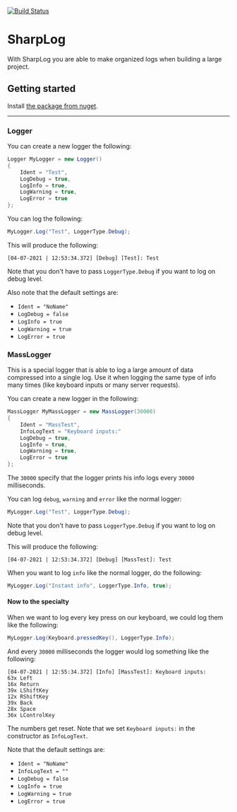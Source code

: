 [![Build Status](https://img.shields.io/nuget/v/MarvinFuchs.SharpLog.svg)](https://www.nuget.org/packages/MarvinFuchs.SharpLog)
# SharpLog
With SharpLog you are able to make organized logs when building a large project. 

## Getting started

Install [the package from nuget](https://www.nuget.org/packages/MarvinFuchs.SharpLog/).

---

### Logger

You can create a new logger the following:
```cs
Logger MyLogger = new Logger()
{
    Ident = "Test",
    LogDebug = true,
    LogInfo = true,
    LogWarning = true,
    LogError = true
};
```

You can log the following:
```cs
MyLogger.Log("Test", LoggerType.Debug);
```

This will produce the following:
```
[04-07-2021 | 12:53:34.372] [Debug] [Test]: Test
```
Note that you don't have to pass ``LoggerType.Debug`` if you want to log on debug level.

Also note that the default settings are:
- ``Ident = "NoName"``
- ``LogDebug = false``
- ``LogInfo = true``
- ``LogWarning = true``
- ``LogError = true``

### MassLogger

This is a special logger that is able to log a large amount of data compressed into a single log. Use it when logging the same type of info many times (like keyboard inputs or many server requests).

You can create a new logger in the following:
```cs
MassLogger MyMassLogger = new MassLogger(30000)
{
    Ident = "MassTest",
    InfoLogText = "Keyboard inputs:"
    LogDebug = true,
    LogInfo = true,
    LogWarning = true,
    LogError = true
};
```
The ``30000`` specify that the logger prints his info logs every ``30000`` milliseconds.

You can log ``debug``, ``warning`` and ``error`` like the normal logger:
```cs
MyLogger.Log("Test", LoggerType.Debug);
```
Note that you don't have to pass ``LoggerType.Debug`` if you want to log on debug level.

This will produce the following:
```
[04-07-2021 | 12:53:34.372] [Debug] [MassTest]: Test
```

When you want to log ``info`` like the normal logger, do the following:
```cs
MyLogger.Log("Instant info", LoggerType.Info, true);
```

#### Now to the specialty
When we want to log every key press on our keyboard, we could log them like the following:
```cs
MyLogger.Log(Keyboard.pressedKey(), LoggerType.Info);
```

And every ``30000`` milliseconds the logger would log something like the following:
```
[04-07-2021 | 12:55:34.372] [Info] [MassTest]: Keyboard inputs:
63x Left
16x Return
39x LShiftKey
12x RShiftKey
39x Back
28x Space
36x LControlKey
```
The numbers get reset.
Note that we set ``Keyboard inputs:`` in the constructor as ``InfoLogText``.

Note that the default settings are:
- ``Ident = "NoName"``
- ``InfoLogText = ""``
- ``LogDebug = false``
- ``LogInfo = true``
- ``LogWarning = true``
- ``LogError = true``
